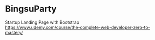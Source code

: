 # BingsuParty
Startup Landing Page with Bootstrap<br>
https://www.udemy.com/course/the-complete-web-developer-zero-to-mastery/
